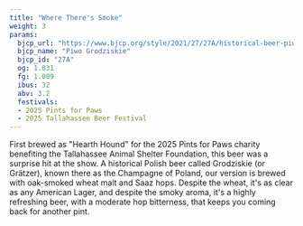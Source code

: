 ```yaml
---
title: "Where There's Smoke"
weight: 3
params:
  bjcp_url: "https://www.bjcp.org/style/2021/27/27A/historical-beer-piwo-grodziskie/"
  bjcp_name: "Piwo Grodziskie"
  bjcp_id: "27A"
  og: 1.031 
  fg: 1.009
  ibus: 32
  abv: 3.2
  festivals:
  - 2025 Pints for Paws
  - 2025 Tallahassee Beer Festival
---
```


First brewed as "Hearth Hound" for the 2025 Pints for Paws charity benefiting
the Tallahassee Animal Shelter Foundation, this beer was a surprise hit at the
show. A historical Polish beer called Grodziskie (or Grätzer), known there as
the Champagne of Poland, our version is brewed with oak-smoked wheat malt and
Saaz hops. Despite the wheat, it's as clear as any American Lager, and despite
the smoky aroma, it's a highly refreshing beer, with a moderate hop bitterness,
that keeps you coming back for another pint.

